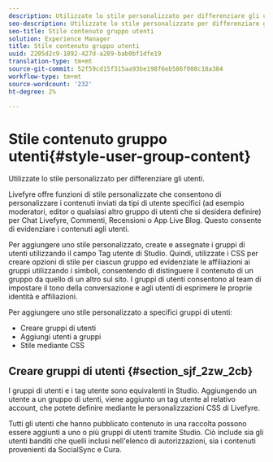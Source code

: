 ```yaml
---
description: Utilizzate lo stile personalizzato per differenziare gli utenti.
seo-description: Utilizzate lo stile personalizzato per differenziare gli utenti.
seo-title: Stile contenuto gruppo utenti
solution: Experience Manager
title: Stile contenuto gruppo utenti
uuid: 2205d2c9-1892-427d-a289-bab0bf1dfe19
translation-type: tm+mt
source-git-commit: 52f59cd15f315aa93be198f6eb586f008c18a384
workflow-type: tm+mt
source-wordcount: '232'
ht-degree: 2%

---
```



# Stile contenuto gruppo utenti{#style-user-group-content}

Utilizzate lo stile personalizzato per differenziare gli utenti.

Livefyre offre funzioni di stile personalizzate che consentono di personalizzare i contenuti inviati da tipi di utente specifici (ad esempio moderatori, editor o qualsiasi altro gruppo di utenti che si desidera definire) per Chat Livefyre, Commenti, Recensioni o App Live Blog. Questo consente di evidenziare i contenuti agli utenti.

Per aggiungere uno stile personalizzato, create e assegnate i gruppi di utenti utilizzando il campo Tag utente di Studio. Quindi, utilizzate i CSS per creare opzioni di stile per ciascun gruppo ed evidenziate le affiliazioni ai gruppi utilizzando i simboli, consentendo di distinguere il contenuto di un gruppo da quello di un altro sul sito. I gruppi di utenti consentono al team di impostare il tono della conversazione e agli utenti di esprimere le proprie identità e affiliazioni.

Per aggiungere uno stile personalizzato a specifici gruppi di utenti:

* Creare gruppi di utenti
* Aggiungi utenti a gruppi
* Stile mediante CSS

## Creare gruppi di utenti {#section_sjf_2zw_2cb}

I gruppi di utenti e i tag utente sono equivalenti in Studio. Aggiungendo un utente a un gruppo di utenti, viene aggiunto un tag utente al relativo account, che potete definire mediante le personalizzazioni CSS di Livefyre.

Tutti gli utenti che hanno pubblicato contenuto in una raccolta possono essere aggiunti a uno o più gruppi di utenti tramite Studio. Ciò include sia gli utenti banditi che quelli inclusi nell&#39;elenco di autorizzazioni, sia i contenuti provenienti da SocialSync e Cura.
